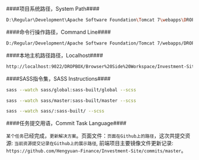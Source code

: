 ####项目系统路径，System Path####

```bash
D:\Regular\Development\Apache Software Foundation\Tomcat 7\webapps\DROPBOX\Browser Side Workspace\Investment-Site\sass\global\
```

####命令行操作路径，Command Line####

```bash
D:/Regular/Development/Apache Software Foundation/Tomcat 7/webapps/DROPBOX/Browser Side Workspace/Investment-Site/
```

####本地主机路径路径，Localhost####

```bash
http://localhost:9022/DROPBOX/Browser%20Side%20Workspace/Investment-Site/
```

####SASS指令集，SASS Instructions####

```bash
sass --watch sass/global:sass-built/global --scss
```

```bash
sass --watch sass/master:sass-built/master --scss
```

```bash
sass --watch sass/:sass-built/ --scss
```

####任务提交用语，Commit Task Language####

`某个任务`已经完成，`更新解决方案`。页面文件：`页面在Github上的路径`，这次共提交资源: `当前资源提交记录在Github上的展示路径`, 前端项目主要镜像文件更新记录: `https://github.com/Hengyuan-Finance/Investment-Site/commits/master`。

